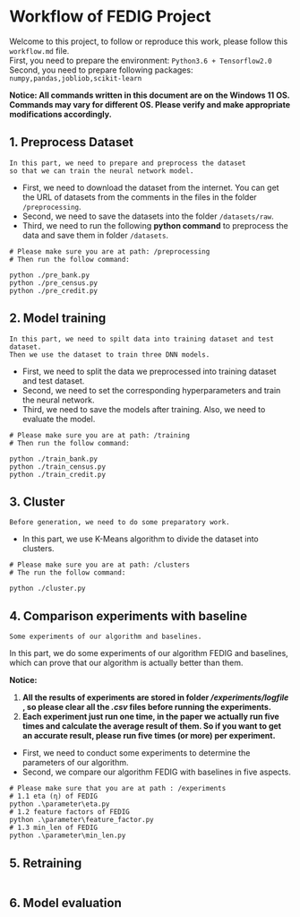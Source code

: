 # Workflow of FEDIG Project
Welcome to this project, to follow or reproduce this work, please follow this ``workflow.md`` file.  
First, you need to prepare the environment: ``Python3.6 + Tensorflow2.0``  
Second, you need to prepare following packages: ``numpy,pandas,jobliob,scikit-learn``

**Notice: All commands written in this document are on the Windows 11 OS. Commands may vary for different OS.
Please verify and make appropriate modifications accordingly.**

## 1. Preprocess Dataset
```
In this part, we need to prepare and preprocess the dataset 
so that we can train the neural network model.
``` 

- First, we need to download the dataset from the internet. You can get the URL of datasets from the comments in the files in the folder ``/preprocessing``.
- Second, we need to save the datasets into the folder ``/datasets/raw``.
- Third, we need to run the following **python command** to preprocess the data and save them in folder ``/datasets``.

```shell
# Please make sure you are at path: /preprocessing 
# Then run the follow command:

python ./pre_bank.py
python ./pre_census.py
python ./pre_credit.py
```

## 2. Model training
```
In this part, we need to spilt data into training dataset and test dataset.
Then we use the dataset to train three DNN models.
```
- First, we need to split the data we preprocessed into training dataset and test dataset.
- Second, we need to set the corresponding hyperparameters and train the neural network.
- Third, we need to save the models after training. Also, we need to evaluate the model.

```shell
# Please make sure you are at path: /training
# Then run the follow command:

python ./train_bank.py
python ./train_census.py
python ./train_credit.py
```

## 3. Cluster
```
Before generation, we need to do some preparatory work.
```
- In this part, we use K-Means algorithm to divide the dataset into clusters.

```shell
# Please make sure you are at path: /clusters
# The run the follow command:

python ./cluster.py
```

## 4. Comparison experiments with baseline
```
Some experiments of our algorithm and baselines.
```
In this part, we do some experiments of our algorithm FEDIG and baselines, 
which can prove that our algorithm is actually better than them.

**Notice:**  
1. **All the results of experiments are stored in folder */experiments/logfile*
 , so please clear all the *.csv* files before running the experiments.**
2. **Each experiment just run one time, in the paper we actually run five times and
calculate the average result of them. So if you want to get an accurate result, please run five times (or more) per experiment.**

-  First, we need to conduct some experiments to determine the parameters of our algorithm.
-  Second, we compare our algorithm FEDIG with baselines in five aspects.

```shell
# Please make sure that you are at path : /experiments
# 1.1 eta (η) of FEDIG
python .\parameter\eta.py
# 1.2 feature factors of FEDIG
python .\parameter\feature_factor.py
# 1.3 min_len of FEDIG
python .\parameter\min_len.py
```
## 5. Retraining
```
```

## 6. Model evaluation
```
```
